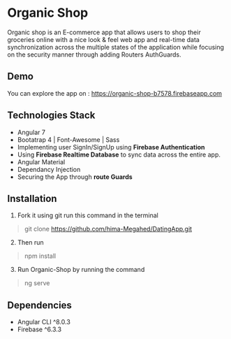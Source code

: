 # Organic Shop
Organic shop is an E-commerce app that allows users to shop their groceries online with a nice look & feel web app and real-time data synchronization across the multiple states of the application while focusing on the security manner through adding Routers AuthGuards.

## Demo
You can explore the app on : https://organic-shop-b7578.firebaseapp.com
## Technologies Stack
- Angular 7
- Bootatrap 4 | Font-Awesome | Sass
- Implementing user SignIn/SignUp using **Firebase Authentication**
- Using **Firebase Realtime Database** to sync data across the entire app.
- Angular Material
- Dependancy Injection
- Securing the App through **route Guards**

## Installation
1. Fork it using git run this command in the terminal
> git clone https://github.com/hima-Megahed/DatingApp.git
2. Then run
> npm install
3. Run Organic-Shop by running the command
> ng serve

## Dependencies
- Angular CLI ^8.0.3
- Firebase  ^6.3.3
